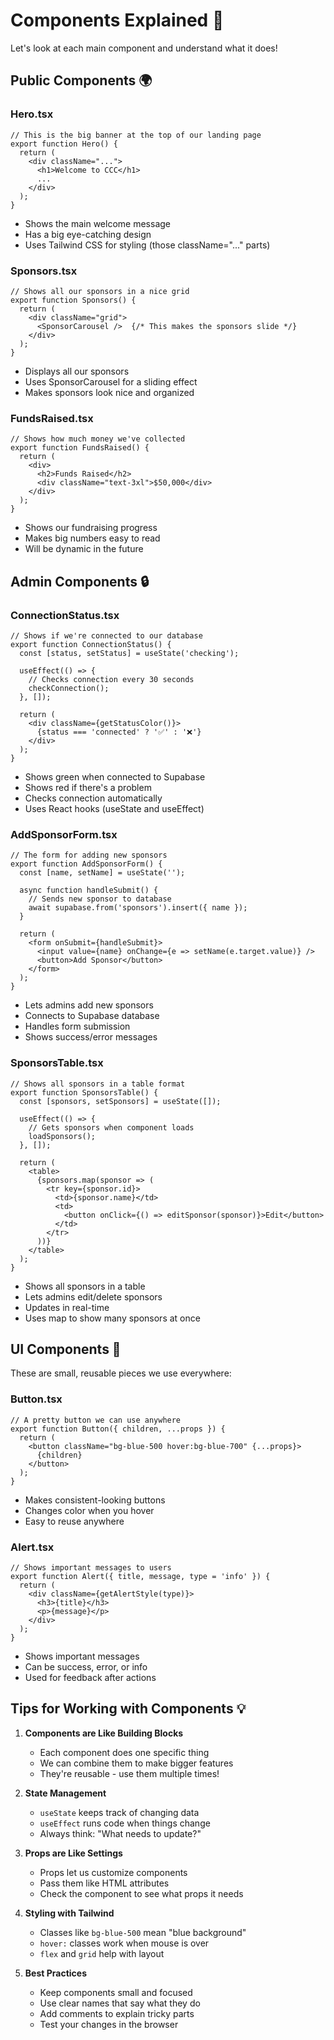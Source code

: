# Components Explained 🧩

Let's look at each main component and understand what it does!

## Public Components 🌍

### Hero.tsx
```tsx
// This is the big banner at the top of our landing page
export function Hero() {
  return (
    <div className="...">
      <h1>Welcome to CCC</h1>
      ...
    </div>
  );
}
```
- Shows the main welcome message
- Has a big eye-catching design
- Uses Tailwind CSS for styling (those className="..." parts)

### Sponsors.tsx
```tsx
// Shows all our sponsors in a nice grid
export function Sponsors() {
  return (
    <div className="grid">
      <SponsorCarousel />  {/* This makes the sponsors slide */}
    </div>
  );
}
```
- Displays all our sponsors
- Uses SponsorCarousel for a sliding effect
- Makes sponsors look nice and organized

### FundsRaised.tsx
```tsx
// Shows how much money we've collected
export function FundsRaised() {
  return (
    <div>
      <h2>Funds Raised</h2>
      <div className="text-3xl">$50,000</div>
    </div>
  );
}
```
- Shows our fundraising progress
- Makes big numbers easy to read
- Will be dynamic in the future

## Admin Components 🔒

### ConnectionStatus.tsx
```tsx
// Shows if we're connected to our database
export function ConnectionStatus() {
  const [status, setStatus] = useState('checking');
  
  useEffect(() => {
    // Checks connection every 30 seconds
    checkConnection();
  }, []);
  
  return (
    <div className={getStatusColor()}>
      {status === 'connected' ? '✅' : '❌'}
    </div>
  );
}
```
- Shows green when connected to Supabase
- Shows red if there's a problem
- Checks connection automatically
- Uses React hooks (useState and useEffect)

### AddSponsorForm.tsx
```tsx
// The form for adding new sponsors
export function AddSponsorForm() {
  const [name, setName] = useState('');
  
  async function handleSubmit() {
    // Sends new sponsor to database
    await supabase.from('sponsors').insert({ name });
  }
  
  return (
    <form onSubmit={handleSubmit}>
      <input value={name} onChange={e => setName(e.target.value)} />
      <button>Add Sponsor</button>
    </form>
  );
}
```
- Lets admins add new sponsors
- Connects to Supabase database
- Handles form submission
- Shows success/error messages

### SponsorsTable.tsx
```tsx
// Shows all sponsors in a table format
export function SponsorsTable() {
  const [sponsors, setSponsors] = useState([]);
  
  useEffect(() => {
    // Gets sponsors when component loads
    loadSponsors();
  }, []);
  
  return (
    <table>
      {sponsors.map(sponsor => (
        <tr key={sponsor.id}>
          <td>{sponsor.name}</td>
          <td>
            <button onClick={() => editSponsor(sponsor)}>Edit</button>
          </td>
        </tr>
      ))}
    </table>
  );
}
```
- Shows all sponsors in a table
- Lets admins edit/delete sponsors
- Updates in real-time
- Uses map to show many sponsors at once

## UI Components 🎨

These are small, reusable pieces we use everywhere:

### Button.tsx
```tsx
// A pretty button we can use anywhere
export function Button({ children, ...props }) {
  return (
    <button className="bg-blue-500 hover:bg-blue-700" {...props}>
      {children}
    </button>
  );
}
```
- Makes consistent-looking buttons
- Changes color when you hover
- Easy to reuse anywhere

### Alert.tsx
```tsx
// Shows important messages to users
export function Alert({ title, message, type = 'info' }) {
  return (
    <div className={getAlertStyle(type)}>
      <h3>{title}</h3>
      <p>{message}</p>
    </div>
  );
}
```
- Shows important messages
- Can be success, error, or info
- Used for feedback after actions

## Tips for Working with Components 💡

1. **Components are Like Building Blocks**
   - Each component does one specific thing
   - We can combine them to make bigger features
   - They're reusable - use them multiple times!

2. **State Management**
   - `useState` keeps track of changing data
   - `useEffect` runs code when things change
   - Always think: "What needs to update?"

3. **Props are Like Settings**
   - Props let us customize components
   - Pass them like HTML attributes
   - Check the component to see what props it needs

4. **Styling with Tailwind**
   - Classes like `bg-blue-500` mean "blue background"
   - `hover:` classes work when mouse is over
   - `flex` and `grid` help with layout

5. **Best Practices**
   - Keep components small and focused
   - Use clear names that say what they do
   - Add comments to explain tricky parts
   - Test your changes in the browser
